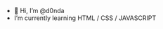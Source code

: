 - 👋 Hi, I’m @d0nda
- I’m currently learning HTML / CSS / JAVASCRIPT 

<!---
d0nda/d0nda is a ✨ special ✨ repository because its `README.md` (this file) appears on your GitHub profile.
You can click the Preview link to take a look at your changes.
--->
